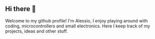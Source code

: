 ## Hi there 🌱
Welcome to my github profile!
I'm Alessio, I enjoy playing around with coding, microcontrollers and small electronics.
Here I keep track of my projects, ideas and other stuff.

<!--
**AlBarbe/AlBarbe** is a ✨ _special_ ✨ repository because its `README.md` (this file) appears on your GitHub profile.

Here are some ideas to get you started:

- 🔭 I’m currently working on ...
-  I’m currently learning ...
- 👯 I’m looking to collaborate on ...
- 🤔 I’m looking for help with ...
- 💬 Ask me about ...
- 📫 How to reach me: ...
- 😄 Pronouns: ...
- ⚡ Fun fact: ...
-->
